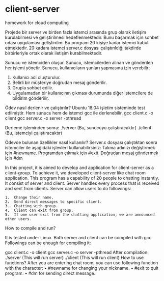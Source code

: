 # client-server
homework for cloud computing

Projede bir server ve birden fazla istemci arasında grup olarak iletişim kurulabilmesi ve geliştirilmesi hedeflenmektedir. Bunu başarmak için sohbet odası uygulaması geliştirdim. Bu program 20 kişiye kadar istemci kabul etmektedir. 20 kadara istemci server.c dosyası çalıştırıldığı takdirde birbirleriyle ortak olarak iletişim kurabilmektedir.

Sunucu ve istemciden oluşur. Sunucu, istemcilerden alınan ve gönderilen her işlemi yönetir. Sunucu, kullanıcıların şunları yapmasına izin verebilir: 
1. Kullanıcı adı oluşturulur. 
2. Belirli bir müşteriye doğrudan mesaj gönderilir. 
3. Grupla sohbet edilir. 
4. Uygulamadan bir kullanıcının çıkması durumunda diğer istemcilere de bildirim gönderilir. 

Ödev nasıl derlenir ve çalıştırılır? 
Ubuntu 18.04 işletim sisteminde test edilmiştir. Hem sunucu hem de istemci gcc ile derlenebilir. 
gcc client.c -o client 
gcc server.c -o server -pthread 

Derleme işleminden sonra: 
./server (Bu, sunucuyu çalıştıracaktır) 
./client <IP adresi> (Bu, istemciyi çalıştıracaktır) 

Ödevde bulunan özellikler nasıl kullanılır? 
Server.c dosyası çalıştıktan sonra istemciler ile aşağıdaki işlevleri kullanabilirsiniz: 
Takma adınızı değiştirmek için #newname. 
Programdan çıkmak için #exit. 
Doğrudan mesaj göndermek için #dm

In this project, it is aimed to develop and application for client-server as a client-group. To achieve it, we developed client-server like chat room application. This program has a capability of 20 people to chatting instantly.
It consist of server and client. Server handles every process that is received and sent from clients. Server can allow users to do followings:

	1.	Change their name.
	2.	Send direct messages to specific client.
	3.	Chatting with group.
	4.	Client can exit from group.
	5.	If one user exit from the chatting application, we are announced other users.


How to compile and run?

It is tested under Linux. Both server and client can be compiled with gcc. Followings can be enough for compiling it:

gcc client.c -o client
gcc server.c -o server -pthread
After compilation:
./server (This will run server)
./client <IP address> (This will run client)
How to use functions?
After you are entering chat room, you can use following function with the character:
	•	#newname for changing your nickname.
	•	#exit to quit program.
	•	#dm for sending direct message.
